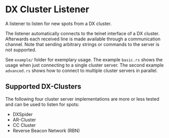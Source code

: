 # DX Cluster Listener

A listener to listen for new spots from a DX cluster.

The listener automatically connects to the telnet interface of a DX cluster.
Afterwards each received line is made available through a communication channel.
Note that sending arbitrary strings or commands to the server is not supported.

See `example/` folder for exemplary usage.
The example `basic.rs` shows the usage when just connecting to a single cluster server.
The second example `advanced.rs` shows how to connect to multiple cluster servers in parallel.


## Supported DX-Clusters

The following four cluster server implementations are more or less tested and can be used to listen for spots:

- DXSpider
- AR-Cluster
- CC Cluster
- Reverse Beacon Network (RBN)